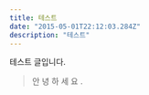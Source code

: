 ```yaml
---
title: 테스트
date: "2015-05-01T22:12:03.284Z"
description: "테스트"
---
```


테스트 글입니다.

> 안
> 녕
> 하
> 세
> 요
> .
